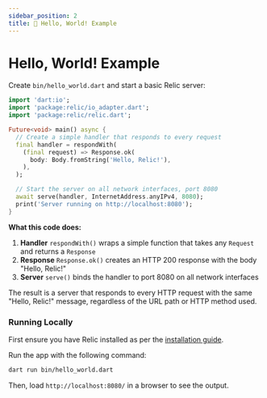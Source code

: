 ```yaml
---
sidebar_position: 2
title: 🌟 Hello, World! Example
---
```


# Hello, World! Example

Create `bin/hello_world.dart` and start a basic Relic server:

```dart
import 'dart:io';
import 'package:relic/io_adapter.dart';
import 'package:relic/relic.dart';

Future<void> main() async {
  // Create a simple handler that responds to every request
  final handler = respondWith(
    (final request) => Response.ok(
      body: Body.fromString('Hello, Relic!'),
    ),
  );

  // Start the server on all network interfaces, port 8080
  await serve(handler, InternetAddress.anyIPv4, 8080);
  print('Server running on http://localhost:8080');
}
```

**What this code does:**

1. **Handler** `respondWith()` wraps a simple function that takes any `Request` and returns a `Response`
2. **Response** `Response.ok()` creates an HTTP 200 response with the body "Hello, Relic!"
3. **Server** `serve()` binds the handler to port 8080 on all network interfaces

The result is a server that responds to every HTTP request with the same "Hello, Relic!" message, regardless of the URL path or HTTP method used.

### Running Locally

First ensure you have Relic installed as per the [installation guide](/getting-started/installation).

Run the app with the following command:

```bash
dart run bin/hello_world.dart
```

Then, load `http://localhost:8080/` in a browser to see the output.

